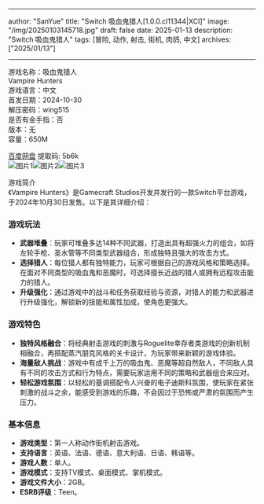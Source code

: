 
---
author: "SanYue"
title: "Switch 吸血鬼猎人[1.0.0.cl11344|XCI]"
image: "/img/20250103145718.jpg"
draft: false
date: 2025-01-13
description: "Switch 吸血鬼猎人"
tags: [冒险, 动作, 射击, 街机, 肉鸽, 中文]
archives: ["2025/01/13"]

---

游戏名称：吸血鬼猎人   
Vampire Hunters    
游戏语言：中文  
首发日期：2024-10-30  
解压密码：wing515  
是否有金手指：否  
版本：无   
容量：650M

[百度网盘](https://pan.baidu.com/s/16T-lukLFCKVoUdID92S6cg) 提取码: 5b6k  
![图片1](/img/377caa.jpg)![图片2](/img/2876bb.jpg)![图片3](/img/923b98.jpg)  

游戏简介  
《Vampire Hunters》是Gamecraft Studios开发并发行的一款Switch平台游戏，于2024年10月30日发售。以下是其详细介绍：

### 游戏玩法
- **武器堆叠**：玩家可堆叠多达14种不同武器，打造出具有超强火力的组合，如将左轮手枪、圣水管等不同类型武器组合，形成独特且强大的攻击方式。
- **选择猎人**：每位猎人都有独特能力，玩家可根据自己的游戏风格和策略选择。在面对不同类型的吸血鬼和恶魔时，可选择擅长近战的猎人或拥有远程攻击能力的猎人。
- **升级强化**：通过游戏中的战斗和任务获取经验与资源，对猎人的能力和武器进行升级强化，解锁新的技能和属性加成，使角色更强大。

### 游戏特色
- **独特风格融合**：将经典射击游戏的刺激与Roguelite幸存者类游戏的创新机制相融合，再搭配蒸汽朋克风格的关卡设计，为玩家带来新颖的游戏体验。
- **海量敌人挑战**：游戏中有成千上万的吸血鬼、恶魔等超自然敌人，不同敌人具有不同的攻击方式和行为特点，需要玩家运用不同的策略和武器组合来应对。
- **轻松游戏氛围**：以轻松的基调搭配令人兴奋的电子迪斯科氛围，使玩家在紧张刺激的战斗之余，能感受到游戏的乐趣，不会因过于恐怖或严肃的氛围而产生压力。

### 基本信息
- **游戏类型**：第一人称动作街机射击游戏。
- **支持语言**：英语、法语、德语、意大利语、日语、韩语等。
- **游戏人数**：单人。
- **游戏模式**：支持TV模式、桌面模式、掌机模式。
- **游戏文件大小**：2GB。
- **ESRB评级**：Teen。

